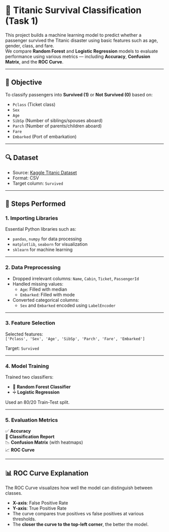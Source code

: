 # 🚢 Titanic Survival Classification (Task 1)

This project builds a machine learning model to predict whether a passenger survived the Titanic disaster using basic features such as age, gender, class, and fare.  
We compare **Random Forest** and **Logistic Regression** models to evaluate performance using various metrics — including **Accuracy**, **Confusion Matrix**, and the **ROC Curve**.

---

## 📌 Objective

To classify passengers into **Survived (1)** or **Not Survived (0)** based on:

- `Pclass` (Ticket class)
- `Sex`
- `Age`
- `SibSp` (Number of siblings/spouses aboard)
- `Parch` (Number of parents/children aboard)
- `Fare`
- `Embarked` (Port of embarkation)

---

## 🔍 Dataset

- Source: [Kaggle Titanic Dataset](https://www.kaggle.com/c/titanic/data)
- Format: CSV
- Target column: `Survived`

---

## 🧼 Steps Performed

### 1. Importing Libraries
Essential Python libraries such as:
- `pandas`, `numpy` for data processing
- `matplotlib`, `seaborn` for visualization
- `sklearn` for machine learning

---

### 2. Data Preprocessing
- Dropped irrelevant columns: `Name`, `Cabin`, `Ticket`, `PassengerId`
- Handled missing values:
  - `Age`: Filled with median
  - `Embarked`: Filled with mode
- Converted categorical columns:
  - `Sex` and `Embarked` encoded using `LabelEncoder`

---

### 3. Feature Selection

Selected features:  
`['Pclass', 'Sex', 'Age', 'SibSp', 'Parch', 'Fare', 'Embarked']`

Target: `Survived`

---

### 4. Model Training

Trained two classifiers:
- 🌲 **Random Forest Classifier**
- ➗ **Logistic Regression**

Used an 80/20 Train-Test split.

---

### 5. Evaluation Metrics

✅ **Accuracy**  
🧮 **Classification Report**  
📉 **Confusion Matrix** (with heatmaps)  
📈 **ROC Curve**

---

## 📊 ROC Curve Explanation

The ROC Curve visualizes how well the model can distinguish between classes.

- **X-axis**: False Positive Rate
- **Y-axis**: True Positive Rate
- The curve compares true positives vs false positives at various thresholds.
- The **closer the curve to the top-left corner**, the better the model.